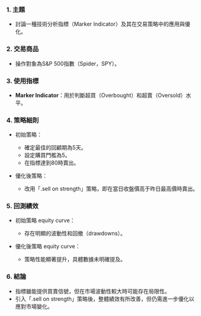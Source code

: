 ### 1. 主題  
- 討論一種技術分析指標（Marker Indicator）及其在交易策略中的應用與優化。

### 2. 交易商品  
- 操作對象為S&P 500指數（Spider，SPY）。  

### 3. 使用指標  
- **Marker Indicator**：用於判斷超買（Overbought）和超賣（Oversold）水平。  

### 4. 策略細則  
- 初始策略：
  - 確定最佳的回顧期為5天。
  - 設定購買門檻為5。
  - 在指標達到80時賣出。

- 優化後策略：
  - 改用「.sell on strength」策略，即在當日收盤價高于昨日最高價時賣出。  

### 5. 回測績效  
- 初始策略 equity curve：  
  - 存在明顯的波動性和回撤（drawdowns）。  

- 優化後策略 equity curve：  
  - 策略性能顯著提升，具體數據未明確提及。  

### 6. 結論  
- 指標雖能提供買賣信號，但在市場波動性較大時可能存在局限性。
- 引入「.sell on strength」策略後，整體績效有所改善，但仍需進一步優化以應對市場變化。
